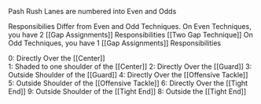 Pash Rush Lanes are numbered into Even and Odds

Responsibilies Differ from Even and Odd Techniques. 
On Even Techniques, you have 2 [[Gap Assignments]] Responsibilities
[[Two Gap Technique]] 
On Odd Techniques, you have 1 [[Gap Assignments]] Responsibilities


0: Directly Over the [[Center]]  
	1: Shaded to one shoulder of the [[Center]]
2: Directly Over the [[Guard]]
	3: Outside Shoulder of the [[Guard]]
4: Directly Over the [[Offensive Tackle]]
	5: Outside Shoulder of the [[Offensive Tackle]]
6: Directly Over the [[Tight End]]
	9: Outside Shoulder of the [[Tight End]]
8: Outside the [[Tight End]]


